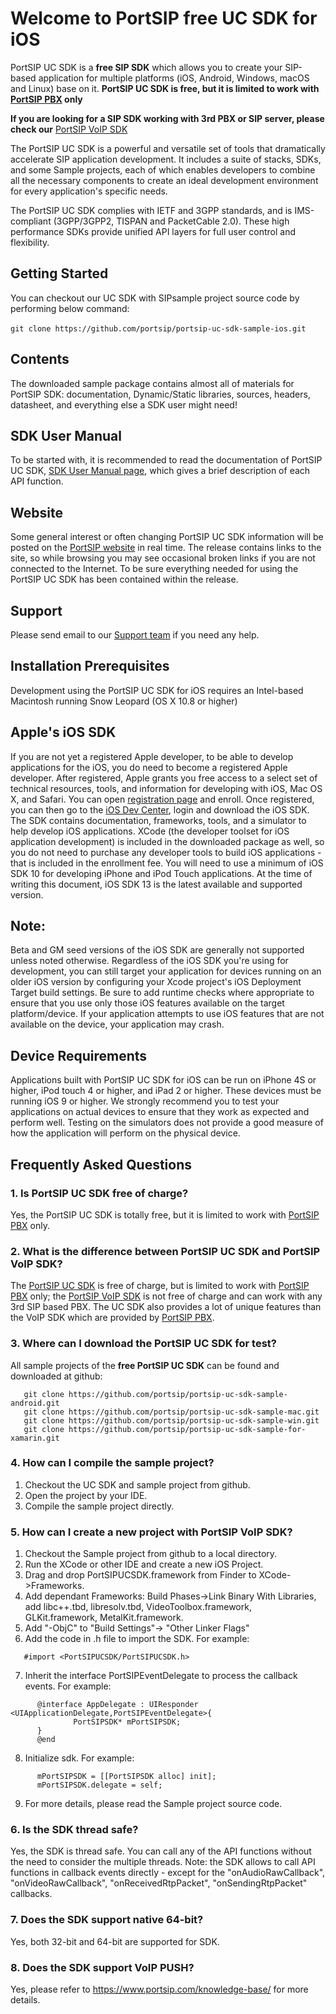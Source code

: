 # Welcome to PortSIP free UC SDK for iOS

PortSIP UC SDK is a **free SIP SDK** which allows you to create your SIP-based application for multiple platforms (iOS, Android, Windows, macOS and Linux) base on it.
**PortSIP UC SDK is free, but it is limited to work with [PortSIP PBX](https://www.portsip.com/portsip-pbx) only**

**If you are looking for a SIP SDK working with 3rd PBX or SIP server, please check our** [PortSIP VoIP SDK](https://github.com/portsip/portsip-voip-sdk-sample-for-ios)

The PortSIP UC SDK is a powerful and versatile set of tools that dramatically accelerate SIP application development. It includes a suite of stacks, SDKs, and some Sample projects, each of which enables developers to combine all the necessary components to create an ideal development environment for every application's specific needs.

The PortSIP UC SDK complies with IETF and 3GPP standards, and is IMS-compliant (3GPP/3GPP2, TISPAN and PacketCable 2.0).
These high performance SDKs provide unified API layers for full user control and flexibility.


## Getting Started

You can checkout our UC SDK with SIPsample project source code by performing below command:<br><br>
```git clone https://github.com/portsip/portsip-uc-sdk-sample-ios.git```

## Contents

 The downloaded sample package contains almost all of materials for PortSIP SDK: documentation,
Dynamic/Static libraries, sources, headers, datasheet, and everything else a SDK user might need!


## SDK User Manual

To be started with, it is recommended to read the documentation of PortSIP UC SDK, [SDK User Manual page](https://www.portsip.com/voip-sdk-user-manual/), which gives a brief description of each API function.


## Website

Some general interest or often changing PortSIP UC SDK information will be posted on the [PortSIP website](https://www.portsip.com) in real time. The release contains links to the site, so while browsing you may see occasional broken links  if you are not connected to the Internet. To be sure everything needed for using the PortSIP UC SDK has been contained within the release.

## Support

Please send email to our <a href="mailto:support@portsip.com">Support team</a> if you need any help.

## Installation Prerequisites

Development using the PortSIP UC SDK for iOS requires an Intel-based Macintosh running Snow Leopard (OS X 10.8 or higher)

## Apple's iOS SDK

If you are not yet a registered Apple developer, to be able to develop applications for the iOS, you do need to become a registered Apple developer. After registered, Apple grants you free access to a select set of technical resources, tools, and information for developing with iOS, Mac OS X, and Safari. You can open <a href="http://developer.apple.com/programs/register/">registration page</a> and enroll.
Once registered, you can then go to the <a
href="http://developer.apple.com/devcenter/ios/index.action">iOS Dev Center</a>, login and download the iOS SDK. The SDK contains documentation, frameworks, tools, and a simulator to help develop iOS applications. XCode (the developer toolset for iOS application development) is included in the downloaded package as well, so you do not need to purchase any developer tools to build iOS applications - that is included in the enrollment fee.
You will need to use a minimum of iOS SDK 10 for developing iPhone and iPod Touch applications. At the time of writing this document, iOS SDK 13 is the latest available and supported version.

## Note:

Beta and GM seed versions of the iOS SDK are generally not supported unless noted otherwise.
Regardless of the iOS SDK you're using for development, you can still target your application for devices running on an older iOS version by configuring your Xcode project's iOS Deployment Target build settings. Be sure to add runtime checks where appropriate to ensure that you use only those iOS features available on the target platform/device. If your application attempts to use iOS features that are not available on the device, your application may crash.

## Device Requirements

Applications built with PortSIP UC SDK for iOS can be run on iPhone 4S or higher, iPod touch 4 or higher, and iPad 2 or higher. These devices must be running iOS 9 or higher. We strongly recommend you to test your applications on actual devices to ensure that they work as expected and perform well. Testing on the simulators does not provide a good measure of how the application will perform on the physical device.


## Frequently Asked Questions
### 1. Is PortSIP UC SDK free of charge?

Yes, the PortSIP UC SDK is totally free, but it is limited to work with <a href="https://www.portsip.com/portsip-pbx/" target="_blank">PortSIP PBX</a> only.

### 2. What is the difference between PortSIP UC SDK and PortSIP VoIP SDK?
The <a href="https://www.portsip.com/portsip-uc-sdk/" target="_blank">PortSIP UC SDK</a> is free of charge, but is limited to work with <a href="https://www.portsip.com/portsip-pbx/" target="_blank">PortSIP PBX</a> only; the <a href="https://www.portsip.com/portsip-pbx/" target="_blank">PortSIP VoIP SDK</a> is not free of charge and can work with any 3rd SIP based PBX. The UC SDK also provides a lot of unique features than the VoIP SDK which are provided by <a href="https://www.portsip.com/portsip-pbx/" target="_blank">PortSIP PBX</a>.

### 3. Where can I download the PortSIP UC SDK for test?
All sample projects of the **free PortSIP UC SDK** can be found and downloaded at github:
  <br>
```git clone https://github.com/portsip/portsip-uc-sdk-sample-ios.git
   git clone https://github.com/portsip/portsip-uc-sdk-sample-android.git
   git clone https://github.com/portsip/portsip-uc-sdk-sample-mac.git
   git clone https://github.com/portsip/portsip-uc-sdk-sample-win.git
   git clone https://github.com/portsip/portsip-uc-sdk-sample-for-xamarin.git
```


### 4. How can I compile the sample project?

  1. Checkout the UC SDK and sample project from github.
  2. Open the project by your IDE.
  3. Compile the sample project directly.


### 5. How can I create a new project with PortSIP VoIP SDK?

  1. Checkout the Sample project from github to a local directory.
  2. Run the XCode or other IDE and create a new iOS Project.
  3. Drag and drop PortSIPUCSDK.framework from Finder to XCode->Frameworks.
  4. Add dependant Frameworks:
      Build Phases->Link Binary With Libraries, add libc++.tbd, libresolv.tbd, VideoToolbox.framework, GLKit.framework, MetalKit.framework.
  5. Add "-ObjC" to "Build Settings"-> "Other Linker Flags"
  6. Add the code in .h file to import the SDK. For example:
```
   #import <PortSIPUCSDK/PortSIPUCSDK.h>
```
  7. Inherit the interface PortSIPEventDelegate to process the callback events. For example:
```
      @interface AppDelegate : UIResponder <UIApplicationDelegate,PortSIPEventDelegate>{
              PortSIPSDK* mPortSIPSDK;
      }
      @end
```
  8. Initialize sdk. For example:
```
      mPortSIPSDK = [[PortSIPSDK alloc] init];
      mPortSIPSDK.delegate = self;
```
  9. For more details, please read the Sample project source code.


### 6. Is the SDK thread safe?
Yes, the SDK is thread safe. You can call any of the API functions without the need to consider the multiple threads.
Note: the SDK allows to call API functions in callback events directly - except for the "onAudioRawCallback", "onVideoRawCallback", "onReceivedRtpPacket", "onSendingRtpPacket" callbacks.

### 7. Does the SDK support native 64-bit?
Yes, both 32-bit and 64-bit are supported for SDK.

### 8. Does the SDK support VoIP PUSH?
Yes, please refer to <a href="https://www.portsip.com/knowledge-base/" target="_blank">https://www.portsip.com/knowledge-base/</a> for more details.
